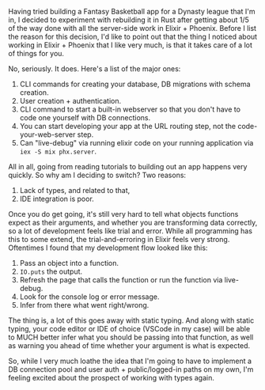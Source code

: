 Having tried building a Fantasy Basketball app for a Dynasty league that I'm in, I decided to experiment with rebuilding it in Rust after getting about 1/5 of the way done with all the server-side work in Elixir + Phoenix. Before I list the reason for this decision, I'd like to point out that the thing I noticed about working in Elixir + Phoenix that I like very much, is that it takes care of a lot of things for you.

No, seriously. It does. Here's a list of the major ones:

1. CLI commands for creating your database, DB migrations with schema creation.
2. User creation + authentication.
3. CLI command to start a built-in webserver so that you don't have to code one yourself with DB connections.
4. You can start developing your app at the URL routing step, not the code-your-web-server step.
5. Can "live-debug" via running elixir code on your running application via `iex -S mix phx.server`.

All in all, going from reading tutorials to building out an app happens very quickly. So why am I deciding to switch? Two reasons:

1. Lack of types, and related to that,
2. IDE integration is poor.

Once you do get going, it's still very hard to tell what objects functions expect as their arguments, and whether you are transforming data correctly, so a lot of development feels like trial and error. While all programming has this to some extend, the trial-and-erroring in Elixir feels very strong. Oftentimes I found that my development flow looked like this:

1. Pass an object into a function.
2. `IO.puts` the output.
3. Refresh the page that calls the function or run the function via live-debug.
4. Look for the console log or error message.
5. Infer from there what went right/wrong.

The thing is, a lot of this goes away with static typing. And along with static typing, your code editor or IDE of choice (VSCode in my case) will be able to MUCH better infer what you should be passing into that function, as well as warning you ahead of time whether your argument is what is expected.

So, while I very much loathe the idea that I'm going to have to implement a DB connection pool and user auth + public/logged-in paths on my own, I'm feeling excited about the prospect of working with types again.
